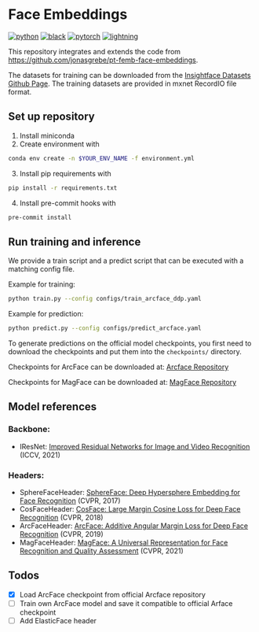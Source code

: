 # Face Embeddings

[![python](https://img.shields.io/badge/-Python_3.10-blue?logo=python&logoColor=white)](https://www.python.org/)
[![black](https://img.shields.io/badge/Code%20Style-Black-black.svg?labelColor=gray)](https://black.readthedocs.io/en/stable/)
[![pytorch](https://img.shields.io/badge/PyTorch_1.13-ee4c2c?logo=pytorch&logoColor=white)](https://pytorch.org/get-started/locally/)
[![lightning](https://img.shields.io/badge/-Lightning_1.8.6-792ee5?logo=pytorchlightning&logoColor=white)](https://pytorchlightning.ai/)

This repository integrates and extends the code from <https://github.com/jonasgrebe/pt-femb-face-embeddings>.

The datasets for training can be downloaded from the [Insightface Datasets Github Page](https://github.com/deepinsight/insightface/tree/master/recognition/_datasets_).
The training datasets are provided in mxnet RecordIO file format.

## Set up repository

1. Install miniconda
2. Create environment with

```bash
conda env create -n $YOUR_ENV_NAME -f environment.yml
```

3. Install pip requirements with

```bash
pip install -r requirements.txt
```

4. Install pre-commit hooks with

```bash
pre-commit install
```

## Run training and inference

We provide a train script and a predict script that can be executed with a matching config file.

Example for training:

```bash
python train.py --config configs/train_arcface_ddp.yaml
```

Example for prediction:

```bash
python predict.py --config configs/predict_arcface.yaml
```

To generate predictions on the official model checkpoints, you first need to download the checkpoints and put them into the `checkpoints/` directory.

Checkpoints for ArcFace can be downloaded at: [Arcface Repository](https://github.com/deepinsight/insightface/tree/master/recognition/arcface_torch)

Checkpoints for MagFace can be downloaded at: [MagFace Repository](https://github.com/IrvingMeng/MagFace?tab=readme-ov-file)

## Model references

### Backbone:

- IResNet: [Improved Residual Networks for Image and Video Recognition](https://ieeexplore.ieee.org/document/9412193) (ICCV, 2021)

### Headers:

- SphereFaceHeader: [SphereFace: Deep Hypersphere Embedding for Face Recognition](https://ieeexplore.ieee.org/document/8100196) (CVPR, 2017)
- CosFaceHeader: [CosFace: Large Margin Cosine Loss for Deep Face Recognition](https://ieeexplore.ieee.org/document/8578650) (CVPR, 2018)
- ArcFaceHeader: [ArcFace: Additive Angular Margin Loss for Deep Face Recognition](https://ieeexplore.ieee.org/document/8953658) (CVPR, 2019)
- MagFaceHeader: [MagFace: A Universal Representation for Face Recognition and Quality Assessment](https://ieeexplore.ieee.org/document/9578764) (CVPR, 2021)

## Todos

- [x] Load ArcFace checkpoint from official Arcface repository
- [ ] Train own ArcFace model and save it compatible to official Arface checkpoint
- [ ] Add ElasticFace header
